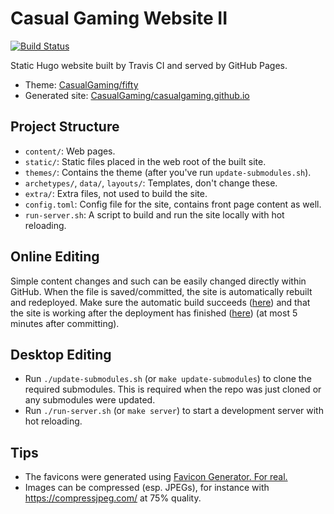 # Casual Gaming Website II

[![Build Status](https://travis-ci.com/CasualGaming/cag-web-2.svg?branch=master)](https://travis-ci.com/CasualGaming/cag-web-2)

Static Hugo website built by Travis CI and served by GitHub Pages.

* Theme: [CasualGaming/fifty](https://github.com/CasualGaming/fifty)
* Generated site: [CasualGaming/casualgaming.github.io](https://github.com/CasualGaming/casualgaming.github.io)

## Project Structure
* `content/`: Web pages.
* `static/`: Static files placed in the web root of the built site.
* `themes/`: Contains the theme (after you've run `update-submodules.sh`).
* `archetypes/`, `data/`, `layouts/`: Templates, don't change these.
* `extra/`: Extra files, not used to build the site.
* `config.toml`: Config file for the site, contains front page content as well.
* `run-server.sh`: A script to build and run the site locally with hot reloading.

## Online Editing
Simple content changes and such can be easily changed directly within GitHub.
When the file is saved/committed, the site is automatically rebuilt and redeployed.
Make sure the automatic build succeeds ([here](https://travis-ci.com/CasualGaming/cag-web)) and that the site is working after the deployment has finished ([here](https://casualgaming.no)) (at most 5 minutes after committing).

## Desktop Editing

* Run `./update-submodules.sh` (or `make update-submodules`) to clone the required submodules. This is required when the repo was just cloned or any submodules were updated.
* Run `./run-server.sh` (or `make server`) to start a development server with hot reloading.

## Tips
* The favicons were generated using [Favicon Generator. For real.](https://realfavicongenerator.net/)
* Images can be compressed (esp. JPEGs), for instance with <https://compressjpeg.com/> at 75% quality.

